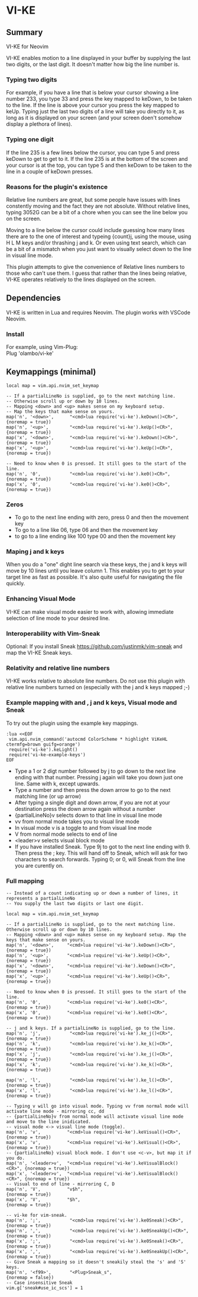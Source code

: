  # VI-KE

## Summary
VI-KE for Neovim

VI-KE enables motion to a line displayed in your buffer by supplying the last two digits, or the last digit. It doesn't matter how big the line number is.

### Typing two digits 
For example, if you have a line that is below your cursor showing a line number 233, you type 33 and press the key mapped to keDown, to be taken to the line. If the line is above your cursor you press the key mapped to keUp. Typing just the last two digits of a line will take you directly to it, as long as it is displayed on your screen (and your screen doen't somehow display a plethora of lines).

### Typing one digit
If the line 235 is a few lines below the cursor, you can type 5 and press keDown to get to get to it. If the line 235 is at the bottom of the screen and your cursor is at the top, you can type 5 and then keDown to be taken to the line in a couple of keDown presses. 

### Reasons for the plugin's existence

Relative line numbers are great, but some people have issues with lines constently moving and the fact they are not absolute. Without relative lines, typing 3052G can be a bit of a chore when you can see the line below you on the screen. 

Moving to a line below the cursor could include guessing how many lines there are to the one of interest and typeing {count}j, using the mouse, using H L M keys and/or thrashing j and k. Or even using text search, which can be a bit of a mismatch when you just want to visually select down to the line in visual line mode.

This plugin attempts to give the convenience of Relative lines numbers to those who can't use them. I guess that rather than the lines being relative, VI-KE operates relatively to the lines displayed on the screen. 

## Dependencies

VI-KE is written in Lua and requires Neovim. The plugin works with VSCode Neovim.

### Install

For example, using Vim-Plug: <br/> 
Plug 'olambo/vi-ke'

## Keymappings (minimal)
```
local map = vim.api.nvim_set_keymap

-- If a partialLineNo is supplied, go to the next matching line. 
-- Otherwise scroll up or down by 10 lines.
-- Mapping <down> and <up> makes sense on my keyboard setup. 
-- Map the keys that make sense on yours.
map('n', '<down>',      "<cmd>lua require('vi-ke').keDown()<CR>",       {noremap = true})
map('n', '<up>',        "<cmd>lua require('vi-ke').keUp()<CR>",         {noremap = true})
map('x', '<down>',      "<cmd>lua require('vi-ke').keDown()<CR>",       {noremap = true})
map('x', '<up>',        "<cmd>lua require('vi-ke').keUp()<CR>",         {noremap = true})

-- Need to know when 0 is pressed. It still goes to the start of the line.
map('n', '0',           "<cmd>lua require('vi-ke').ke0()<CR>",          {noremap = true})
map('x', '0',           "<cmd>lua require('vi-ke').ke0()<CR>",          {noremap = true})
```
### Zeros
 
 * To go to the next line ending with zero, press 0 and then the movement key
 * To go to a line like 06, type 06 and then the movement key
 * to go to a line ending like 100 type 00 and then the movement key

### Maping j and k keys

When you do a "one" dight line search via these keys, the j and k keys will move by 10 lines until you leave column 1.
This enables you to get to your target line as fast as possible. It's also quite useful for navigating the file quickly.

### Enhancing Visual Mode

VI-KE can make visual mode easier to work with, allowing immediate selection of line mode to your desired line. 

### Interoperability with Vim-Sneak

Optional: If you install Sneak https://github.com/justinmk/vim-sneak and map the VI-KE Sneak keys.

### Relativity and relative line numbers

VI-KE works relative to absolute line numbers. Do not use this plugin with relative line numbers turned on (especially with the j and k keys mapped ;-)

### Example mapping with <down> and <up>, j and k keys, Visual mode and Sneak 
To try out the plugin using the example key mappings. 

 ```
:lua <<EOF
  vim.api.nvim_command('autocmd ColorScheme * highlight ViKeHL ctermfg=brown guifg=orange')
  require('vi-ke').keLight()
  require('vi-ke-example-keys')
EOF
```
*  Type a 1 or 2 digt number followed by j to go down to the next line ending with that number. Pressing j again will take you down just one line. Same with k, except upwards.
*  Type a number and then press the down arrow to go to the next matching line (or up arrow)
*  After typing a single digit and down arrow, if you are not at your destination press the down arrow again without a number
*  {partialLineNo}v selects down to that line in visual line mode
*  vv from normal mode takes you to visual line mode 
*  In visual mode v is a toggle to and from visual line mode
* V from normal mode selects to end of line
*  \<leader\>v selects visual block mode
*  If you have installed Sneak. Type 9j to got to the next line ending with 9. Then press the ; key. This will hand off to Sneak, which will ask for two characters to search forwards. Typing 0; or 0, will Sneak from the line you are curently on.

### Full mapping

```
-- Instead of a count indicating up or down a number of lines, it represents a partialLineNo
-- You supply the last two digits or last one digit.

local map = vim.api.nvim_set_keymap

-- If a partialLineNo is supplied, go to the next matching line. Otherwise scroll up or down by 10 lines.
-- Mapping <down> and <up> makes sense on my keyboard setup. Map the keys that make sense on yours.
map('n', '<down>',     "<cmd>lua require('vi-ke').keDown()<CR>",        {noremap = true})
map('n', '<up>',       "<cmd>lua require('vi-ke').keUp()<CR>",          {noremap = true})
map('x', '<down>',     "<cmd>lua require('vi-ke').keDown()<CR>",        {noremap = true})
map('x', '<up>',       "<cmd>lua require('vi-ke').keUp()<CR>",          {noremap = true})

-- Need to know when 0 is pressed. It still goes to the start of the line.
map('n', '0',          "<cmd>lua require('vi-ke').ke0()<CR>",           {noremap = true})
map('x', '0',          "<cmd>lua require('vi-ke').ke0()<CR>",           {noremap = true})

-- j and k keys. If a partialLineNo is supplied, go to the line.
map('n', 'j',           "<cmd>lua require('vi-ke').ke_j()<CR>",          {noremap = true})
map('n', 'k',           "<cmd>lua require('vi-ke').ke_k()<CR>",          {noremap = true})
map('x', 'j',           "<cmd>lua require('vi-ke').ke_j()<CR>",          {noremap = true})
map('x', 'k',           "<cmd>lua require('vi-ke').ke_k()<CR>",          {noremap = true})

map('n', 'l',           "<cmd>lua require('vi-ke').ke_l()<CR>",          {noremap = true})
map('x', 'l',           "<cmd>lua require('vi-ke').ke_l()<CR>",          {noremap = true})

-- Typing v will go into visual mode. Typing vv from normal mode will activate line mode - mirroring cc, dd
-- {partialLineNo}v from normal mode will activate visual line mode and move to the line inidicated.
-- visual mode <-> visual line mode (toggle). 
map('n', 'v',          "<cmd>lua require('vi-ke').keVisual()<CR>",      {noremap = true})
map('x', 'v',          "<cmd>lua require('vi-ke').keVisual()<CR>",      {noremap = true})
-- {partialLineNo} visual block mode. I don't use <c-v>, but map it if you do.
map('n', '<leader>v',  "<cmd>lua require('vi-ke').keVisualBlock()<CR>", {noremap = true})
map('x', '<leader>v',  "<cmd>lua require('vi-ke').keVisualBlock()<CR>", {noremap = true})
-- Visual to end of line - mirroring C, D
map('n', 'V',          "v$h",                                           {noremap = true})
map('x', 'V',          "$h",                                            {noremap = true})

-- vi-ke for vim-sneak.
map('n', ';',           "<cmd>lua require('vi-ke').ke0Sneak()<CR>",      {noremap = true})
map('n', ',',           "<cmd>lua require('vi-ke').ke0SneakUp()<CR>",    {noremap = true})
map('x', ';',           "<cmd>lua require('vi-ke').ke0Sneak()<CR>",      {noremap = true})
map('x', ',',           "<cmd>lua require('vi-ke').ke0SneakUp()<CR>",    {noremap = true})
-- Give Sneak a mapping so it doesn't sneakily steal the 's' and 'S' keys.
map('n', '<f99>',       "<Plug>Sneak_s",                                 {noremap = false})
-- Case insensitive Sneak
vim.g['sneak#use_ic_scs'] = 1
```

